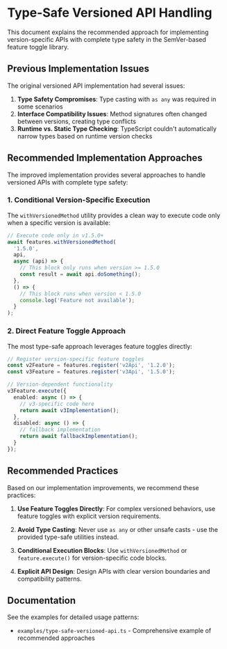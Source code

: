 # Type-Safe Versioned API Handling

This document explains the recommended approach for implementing version-specific APIs with complete type safety in the SemVer-based feature toggle library.

## Previous Implementation Issues

The original versioned API implementation had several issues:

1. **Type Safety Compromises**: Type casting with `as any` was required in some scenarios
2. **Interface Compatibility Issues**: Method signatures often changed between versions, creating type conflicts
3. **Runtime vs. Static Type Checking**: TypeScript couldn't automatically narrow types based on runtime version checks

## Recommended Implementation Approaches

The improved implementation provides several approaches to handle versioned APIs with complete type safety:

### 1. Conditional Version-Specific Execution

The `withVersionedMethod` utility provides a clean way to execute code only when a specific version is available:

```typescript
// Execute code only in v1.5.0+
await features.withVersionedMethod(
  '1.5.0',
  api,
  async (api) => {
    // This block only runs when version >= 1.5.0
    const result = await api.doSomething();
  },
  () => {
    // This block runs when version < 1.5.0
    console.log('Feature not available');
  }
);
```

### 2. Direct Feature Toggle Approach

The most type-safe approach leverages feature toggles directly:

```typescript
// Register version-specific feature toggles
const v2Feature = features.register('v2Api', '1.2.0');
const v3Feature = features.register('v3Api', '1.5.0');

// Version-dependent functionality
v3Feature.execute({
  enabled: async () => {
    // v3-specific code here
    return await v3Implementation();
  },
  disabled: async () => {
    // fallback implementation
    return await fallbackImplementation();
  }
});
```

## Recommended Practices

Based on our implementation improvements, we recommend these practices:

1. **Use Feature Toggles Directly**: For complex versioned behaviors, use feature toggles with explicit version requirements.

2. **Avoid Type Casting**: Never use `as any` or other unsafe casts - use the provided type-safe utilities instead.

3. **Conditional Execution Blocks**: Use `withVersionedMethod` or `feature.execute()` for version-specific code blocks.

4. **Explicit API Design**: Design APIs with clear version boundaries and compatibility patterns.

## Documentation

See the examples for detailed usage patterns:

- `examples/type-safe-versioned-api.ts` - Comprehensive example of recommended approaches 